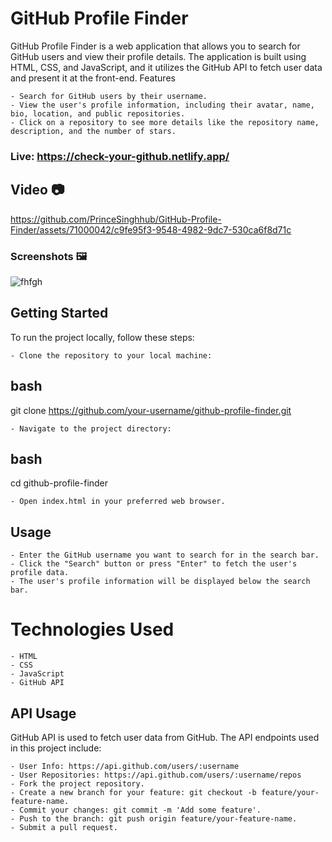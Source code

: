 # GitHub Profile Finder

GitHub Profile Finder is a web application that allows you to search for GitHub users and view their profile details. The application is built using HTML, CSS, and JavaScript, and it utilizes the GitHub API to fetch user data and present it at the front-end.
Features

    - Search for GitHub users by their username.
    - View the user's profile information, including their avatar, name, bio, location, and public repositories.
    - Click on a repository to see more details like the repository name, description, and the number of stars.

### Live: https://check-your-github.netlify.app/

## Video 📷
https://github.com/PrinceSinghhub/GitHub-Profile-Finder/assets/71000042/c9fe95f3-9548-4982-9dc7-530ca6f8d71c

### Screenshots 🖼
![fhfgh](https://github.com/PrinceSinghhub/GitHub-Profile-Finder/assets/71000042/4f59fae6-8dfb-44e7-b2ff-21efb4cb1e1e)


## Getting Started

To run the project locally, follow these steps:

    - Clone the repository to your local machine:

## bash

git clone https://github.com/your-username/github-profile-finder.git

    - Navigate to the project directory:

## bash

cd github-profile-finder

    - Open index.html in your preferred web browser.

## Usage

    - Enter the GitHub username you want to search for in the search bar.
    - Click the "Search" button or press "Enter" to fetch the user's profile data.
    - The user's profile information will be displayed below the search bar.

# Technologies Used

    - HTML
    - CSS
    - JavaScript
    - GitHub API

## API Usage

GitHub API is used to fetch user data from GitHub. The API endpoints used in this project include:

    - User Info: https://api.github.com/users/:username
    - User Repositories: https://api.github.com/users/:username/repos
    - Fork the project repository.
    - Create a new branch for your feature: git checkout -b feature/your-feature-name.
    - Commit your changes: git commit -m 'Add some feature'.
    - Push to the branch: git push origin feature/your-feature-name.
    - Submit a pull request.



